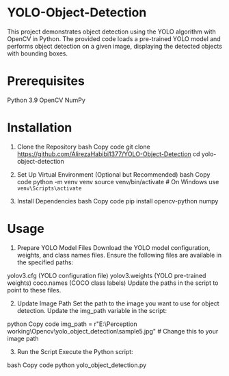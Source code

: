 # YOLO-Object-Detection

This project demonstrates object detection using the YOLO algorithm with OpenCV in Python. The provided code loads a pre-trained YOLO model and performs object detection on a given image, displaying the detected objects with bounding boxes.

# Prerequisites

Python 3.9
OpenCV
NumPy

# Installation

1. Clone the Repository
bash
Copy code
git clone https://github.com/AlirezaHabibi1377/YOLO-Object-Detection
cd yolo-object-detection

2. Set Up Virtual Environment (Optional but Recommended)
bash
Copy code
python -m venv venv
source venv/bin/activate  # On Windows use `venv\Scripts\activate`

3. Install Dependencies
bash
Copy code
pip install opencv-python numpy

# Usage

1. Prepare YOLO Model Files
Download the YOLO model configuration, weights, and class names files. Ensure the following files are available in the specified paths:

yolov3.cfg (YOLO configuration file)
yolov3.weights (YOLO pre-trained weights)
coco.names (COCO class labels)
Update the paths in the script to point to these files.

2. Update Image Path
Set the path to the image you want to use for object detection. Update the img_path variable in the script:

python
Copy code
img_path = r"E:\Perception working\Opencv\yolo_object_detection\sample5.jpg"  # Change this to your image path

3. Run the Script
Execute the Python script:

bash
Copy code
python yolo_object_detection.py
